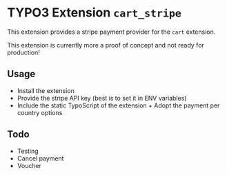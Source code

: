 # TYPO3 Extension `cart_stripe`

This extension provides a stripe payment provider for the `cart` extension.

This extension is currently more a proof of concept and not ready for production!

## Usage

- Install the extension
- Provide the stripe API key (best is to set it in ENV variables)
- Include the static TypoScript of the extension + Adopt the payment per country options

## Todo

- Testing
- Cancel payment
- Voucher